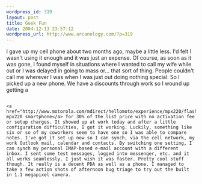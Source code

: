```yaml
--- 
wordpress_id: 319
layout: post
title: Geek Fun
date: 2004-12-13 23:57:12
wordpress_url: http://www.arcanology.com/?p=319
---
```

I gave up my cell phone about two months ago, maybe a little less. I'd felt I wasn't using it enough and it was just an expense. Of course, as soon as it was gone, I found myself in situations where I wanted to call my wife while out or I was delayed in going to mass or... that sort of thing. People couldn't call me wherever I was when I was just out doing nothing special. So I picked up a new phone. We have a discounts through work so I wound up getting a 
                                                                                                                                                                                                                                                                                                                                                                                                                                                                                                                                                                                                                                                                                            
                                                                                                                                                                                                                                                                                                                                                                                                                                                                                                                                                                                                                                                                                            <a href="http://www.motorola.com/mdirect/hellomoto/experience/mpx220/flash/default.shtml">Motorola mpx220 smartphone</a> for 30% of the list price with no activation fee or setup charges. It showed up at work today and after a little configuration difficulties, I got it working. Luckily, something like six or so of my coworkers seem to have one so I was able to compare notes. I've got it set up now so I can synch, via the cell network, my work Outlook mail, calendar and contacts. By switching one setting, I can synch my personal IMAP-based e-mail account with a different inbox. I sent some test messages, logged into messenger, etc. and it all works seamlessly. I just wish it was faster. Pretty cool stuff though. It really is a decent PDA as well as a phone. I managed to take a few action shots of afternoon bug triage to try out the built in 1.1 megapixel camera.